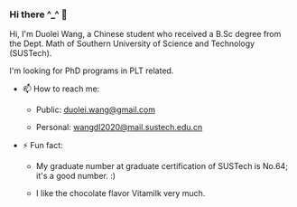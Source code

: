 ### Hi there ^_^ 👋

Hi, I'm Duolei Wang, a Chinese student who received a B.Sc degree from the Dept. Math of Southern University of Science and Technology (SUSTech).

I'm looking for PhD programs in PLT related.

- 📫 How to reach me:

  - Public: [duolei.wang@gmail.com](mailto:duolei.wang@gmail.com)

  - Personal: [wangdl2020@mail.sustech.edu.cn](mailto:wangdl2020@mail.sustech.edu.cn)

- ⚡ Fun fact:

  - My graduate number at graduate certification of SUSTech is No.64; it's a good number. :)
    
  - I like the chocolate flavor Vitamilk very much.
